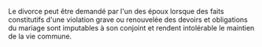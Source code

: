   
 Le divorce peut être demandé par l'un des époux lorsque des faits constitutifs d'une violation grave ou renouvelée des devoirs et obligations du mariage sont imputables à son conjoint et rendent intolérable le maintien de la vie commune.  

  
